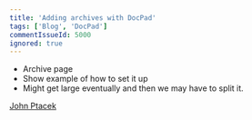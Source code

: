 ```yaml
---
title: 'Adding archives with DocPad'
tags: ['Blog', 'DocPad']
commentIssueId: 5000
ignored: true
---
```


* Archive page 
* Show example of how to set it up
* Might get large eventually and then we may have to split it.

[John Ptacek](http://www.jptacek.com/)